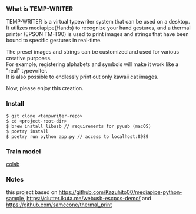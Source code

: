 ### What is TEMP-WRITER

TEMP-WRITER is a virtual typewriter system that can be used on a desktop.  
 It utilizes mediapipe(Hands) to recognize your hand gestures, and a thermal printer (EPSON TM-T90) is used to print images and strings that have been bound to specific gestures in real-time.

The preset images and strings can be customized and used for various creative purposes.  
For example, registering alphabets and symbols will make it work like a "real" typewriter.  
It is also possible to endlessly print out only kawaii cat images.

Now, please enjoy this creation.

### Install

```
$ git clone <tempwriter-repo>
$ cd <project-root-dir>
$ brew install libusb // requirements for pyusb (macOS)
$ poetry install
$ poetry run python app.py // access to localhost:8989
```

### Train model

[colab](https://colab.research.google.com/drive/1JMFFDpNhgk0m1NZFeWFyuNj6yojQzyKI?usp=sharing)

### Notes

this project based on https://github.com/Kazuhito00/mediapipe-python-sample, https://clutter.ikuta.me/webusb-escpos-demo/ and https://github.com/samccone/thermal_print
